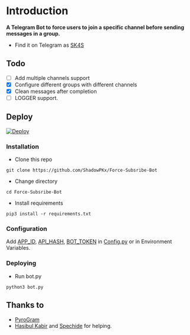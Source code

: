 # Introduction
**A Telegram Bot to force users to join a specific channel before sending messages in a group.**
- Find it on Telegram as [SK4S](https://t.me/SK4S_SubscribeBot)

## Todo
- [ ] Add multiple channels support
- [X] Configure different groups with different channels
- [X] Clean messages after completion
- [ ] LOGGER support.

## Deploy

[![Deploy](https://www.herokucdn.com/deploy/button.svg)](https://heroku.com/deploy?template=https://github.com/ShadowPKx/Force-Subsribe-Bot/tree/master)

### Installation
- Clone this repo
```
git clone https://github.com/ShadowPKx/Force-Subsribe-Bot
```
- Change directory
```
cd Force-Subsribe-Bot
```
- Install requirements
```
pip3 install -r requirements.txt
```

### Configuration
Add [APP_ID](https://my.telegram.org/apps), [API_HASH](https://my.telegram.org/apps), [BOT_TOKEN](https://t.me/botfather) in [Config.py](Config.py) or in Environment Variables.

### Deploying
- Run bot.py
```
python3 bot.py
```

## Thanks to
- [PyroGram](https://PyroGram.org)
- [Hasibul Kabir](https://GitHub.com/hasibulkabir) and [Spechide](https://GitHub.com/spechide) for helping.
